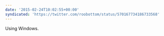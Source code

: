 ```yaml
---
date: '2015-02-24T10:02:55+00:00'
syndicated: 'https://twitter.com/roobottom/status/570167734186733568'
---
```

Using Windows.
